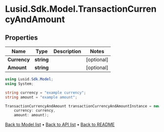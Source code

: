 # Lusid.Sdk.Model.TransactionCurrencyAndAmount

## Properties

Name | Type | Description | Notes
------------ | ------------- | ------------- | -------------
**Currency** | **string** |  | [optional] 
**Amount** | **string** |  | [optional] 

```csharp
using Lusid.Sdk.Model;
using System;

string currency = "example currency";
string amount = "example amount";

TransactionCurrencyAndAmount transactionCurrencyAndAmountInstance = new TransactionCurrencyAndAmount(
    currency: currency,
    amount: amount);
```

[Back to Model list](../README.md#documentation-for-models) &#8226; [Back to API list](../README.md#documentation-for-api-endpoints) &#8226; [Back to README](../README.md)

